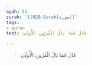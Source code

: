 ```yaml
---
ayah: 51
surah: '[[020-Surah|سورة]]'
tags:
- quran
text: قَالَ فَمَا بَالُ الْقُرُونِ الْأُولَىٰ

---
```

> قَالَ فَمَا بَالُ الْقُرُونِ الْأُولَىٰ
